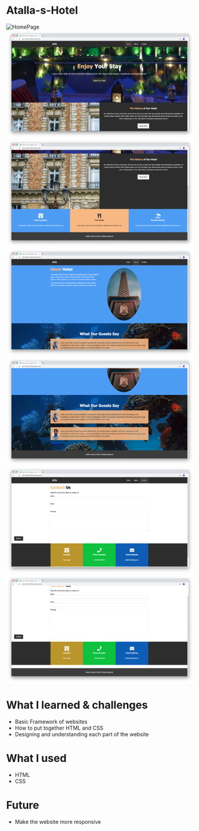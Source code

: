 # Atalla-s-Hotel 


![HomePage](img/homepage.jpg)
![HomePage](img/homepage1.jpg)
![HomePage](img/homepage2.jpg)
![HomePage](img/about.jpg)
![HomePage](img/about2.jpg)
![HomePage](img/contact.jpg)
![HomePage](img/contact2.jpg)

# What I learned & challenges
- Basic Framework of websites 
- How to put together HTML and CSS 
- Designing and understanding each part of the website

# What I used
- HTML
- CSS

# Future
- Make the website more responsive 

